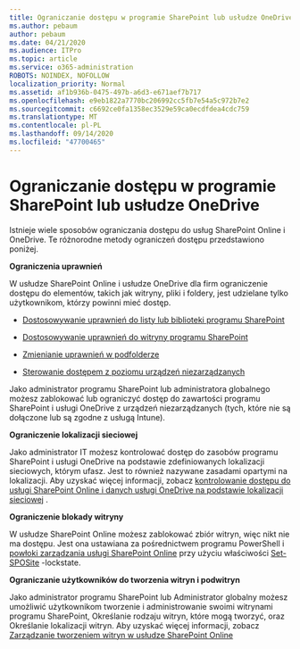 ```yaml
---
title: Ograniczanie dostępu w programie SharePoint lub usłudze OneDrive
ms.author: pebaum
author: pebaum
ms.date: 04/21/2020
ms.audience: ITPro
ms.topic: article
ms.service: o365-administration
ROBOTS: NOINDEX, NOFOLLOW
localization_priority: Normal
ms.assetid: af1b936b-0475-497b-a6d3-e671aef7b717
ms.openlocfilehash: e9eb1822a7770bc206992cc5fb7e54a5c972b7e2
ms.sourcegitcommit: c6692ce0fa1358ec3529e59ca0ecdfdea4cdc759
ms.translationtype: MT
ms.contentlocale: pl-PL
ms.lasthandoff: 09/14/2020
ms.locfileid: "47700465"
---
```

# <a name="restrict-access-in-sharepoint-or-onedrive"></a>Ograniczanie dostępu w programie SharePoint lub usłudze OneDrive

Istnieje wiele sposobów ograniczania dostępu do usług SharePoint Online i OneDrive. Te różnorodne metody ograniczeń dostępu przedstawiono poniżej. 

**Ograniczenia uprawnień**

W usłudze SharePoint Online i usłudze OneDrive dla firm ograniczenie dostępu do elementów, takich jak witryny, pliki i foldery, jest udzielane tylko użytkownikom, którzy powinni mieć dostęp.

- [Dostosowywanie uprawnień do listy lub biblioteki programu SharePoint](https://support.office.com/article/Customize-permissions-for-a-SharePoint-list-or-library-02d770f3-59eb-4910-a608-5f84cc297782)

- [Dostosowywanie uprawnień do witryny programu SharePoint](https://docs.microsoft.com/sharepoint/customize-sharepoint-site-permissions)

- [Zmienianie uprawnień w podfolderze](https://support.office.com/article/Change-the-permissions-on-a-subfolder-5427BD7C-F20A-4F75-8CF2-5359DD45A1A6)

- [Sterowanie dostępem z poziomu urządzeń niezarządzanych](https://docs.microsoft.com/sharepoint/control-access-from-unmanaged-devices)

Jako administrator programu SharePoint lub administratora globalnego możesz zablokować lub ograniczyć dostęp do zawartości programu SharePoint i usługi OneDrive z urządzeń niezarządzanych (tych, które nie są dołączone lub są zgodne z usługą Intune).

**Ograniczenie lokalizacji sieciowej**

Jako administrator IT możesz kontrolować dostęp do zasobów programu SharePoint i usługi OneDrive na podstawie zdefiniowanych lokalizacji sieciowych, którym ufasz. Jest to również nazywane zasadami opartymi na lokalizacji. Aby uzyskać więcej informacji, zobacz [kontrolowanie dostępu do usługi SharePoint Online i danych usługi OneDrive na podstawie lokalizacji sieciowej](https://docs.microsoft.com/sharepoint/control-access-based-on-network-location) .

**Ograniczenie blokady witryny** 

W usłudze SharePoint Online możesz zablokować zbiór witryn, więc nikt nie ma dostępu. Jest ona ustawiana za pośrednictwem programu PowerShell i [powłoki zarządzania usługi SharePoint Online](https://docs.microsoft.com/powershell/sharepoint/sharepoint-online/connect-sharepoint-online?view=sharepoint-ps) przy użyciu właściwości [Set-SPOSite](https://docs.microsoft.com/powershell/module/sharepoint-online/set-sposite?view=sharepoint-ps) -lockstate.

**Ograniczanie użytkowników do tworzenia witryn i podwitryn**

Jako administrator programu SharePoint lub Administrator globalny możesz umożliwić użytkownikom tworzenie i administrowanie swoimi witrynami programu SharePoint, Określanie rodzaju witryn, które mogą tworzyć, oraz Określanie lokalizacji witryn. Aby uzyskać więcej informacji, zobacz [Zarządzanie tworzeniem witryn w usłudze SharePoint Online](https://docs.microsoft.com/sharepoint/manage-site-creation)

